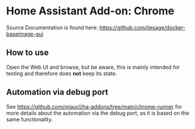 # Home Assistant Add-on: Chrome

Source Documentation is found here: <https://github.com/jlesage/docker-baseimage-gui>

## How to use

Open the Web UI and browse, but be aware, this is mainly intended for testing and therefore does **not** keep its state.

## Automation via debug port

See <https://github.com/miaucl/ha-addons/tree/main/chrome-runner> for more details about the automation via the debug port, as it is based on the same functionality.
